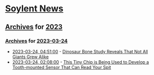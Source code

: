 # [Soylent News](../../../README.md)

## [Archives](../../index.md) for [2023](../index.md)

### [Archives](../../index.md) for [2023-03-24](index.md)

* [2023-03-24, 04:51:00](https://soylentnews.org/article.pl?sid=23/03/23/046210&from=rss) - [Dinosaur Bone Study Reveals That Not All Giants Grew Alike](https://soylentnews.org/article.pl?sid=23/03/23/046210&from=rss)
* [2023-03-24, 02:08:00](https://soylentnews.org/article.pl?sid=23/03/23/0352236&from=rss) - [This Tiny Chip is Being Used to Develop a Tooth-mounted Sensor That Can Read Your Spit](https://soylentnews.org/article.pl?sid=23/03/23/0352236&from=rss)
